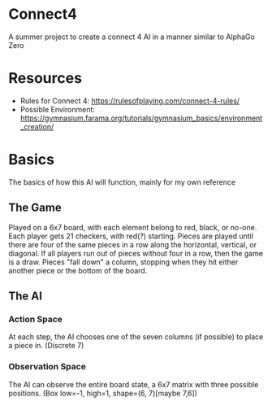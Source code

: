 # Connect4
A summer project to create a connect 4 AI in a manner similar to AlphaGo Zero

# Resources
* Rules for Connect 4: https://rulesofplaying.com/connect-4-rules/
* Possible Environment: https://gymnasium.farama.org/tutorials/gymnasium_basics/environment_creation/

# Basics
The basics of how this AI will function, mainly for my own reference

## The Game
Played on a 6x7 board, with each element belong to red, black, or no-one. Each player gets 21 checkers, with red(?) starting. Pieces are played until there are four of the same pieces in a row along the horizontal, vertical, or diagonal. If all players run out of pieces without four in a row, then the game is a draw. Pieces "fall down" a column, stopping when they hit either another piece or the bottom of the board.

## The AI
### Action Space
At each step, the AI chooses one of the seven columns (if possible) to place a piece in. (Discrete 7)

### Observation Space
The AI can observe the entire board state, a 6x7 matrix with three possible positions. (Box low=-1, high=1, shape=(6, 7)[maybe 7,6])
